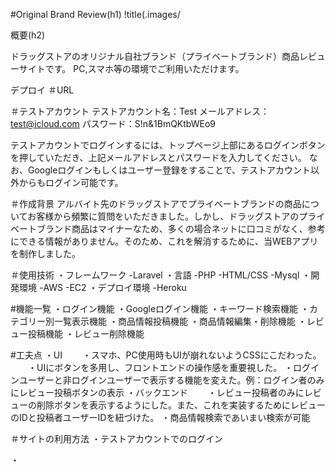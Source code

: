 #Original Brand Review(h1)
!title(.images/

概要(h2)

ドラッグストアのオリジナル自社ブランド（プライベートブランド）商品レビューサイトです。
PC,スマホ等の環境でご利用いただけます。

デプロイ
＃URL

＃テストアカウント
テストアカウント名：Test
メールアドレス：test@icloud.com
パスワード：S!n&1BmQKtbWEo9

テストアカウントでログインするには、トップページ上部にあるログインボタンを押していただき、上記メールアドレスとパスワードを入力してください。
なお、Googleログインもしくはユーザー登録をすることで、テストアカウント以外からもログイン可能です。

＃作成背景
アルバイト先のドラッグストアでプライベートブランドの商品についてお客様から頻繁に質問をいただきました。しかし、ドラッグストアのプライベートブランド商品はマイナーなため、多くの場合ネットに口コミがなく、参考にできる情報がありません。そのため、これを解消するために、当WEBアプリを制作しました。

＃使用技術
・フレームワーク
-Laravel
・言語
-PHP
-HTML/CSS
-Mysql
・開発環境
-AWS
 -EC2
 ・デプロイ環境
-Heroku
 
 
 #機能一覧
 ・ログイン機能
 ・Googleログイン機能
 ・キーワード検索機能
 ・カテゴリー別一覧表示機能
 ・商品情報投稿機能
 ・商品情報編集・削除機能
 ・レビュー投稿機能
 ・レビュー削除機能
 
 #工夫点
 ・UI
 　　・スマホ、PC使用時もUIが崩れないようCSSにこだわった。
 　　・UIにボタンを多用し、フロントエンドの操作感を重要視した。
  ・ログインユーザーと非ログインユーザーで表示する機能を変えた。例：ログイン者のみにレビュー投稿ボタンの表示
 ・バックエンド
 　　・レビュー投稿者のみにレビューの削除ボタンを表示するようにした。また、これを実装するためにレビューのIDと投稿者ユーザーIDを紐づけた。
  ・商品情報検索であいまい検索が可能
  
 
 
 
 ＃サイトの利用方法
 ・テストアカウントでのログイン
 
 ・
 
 
